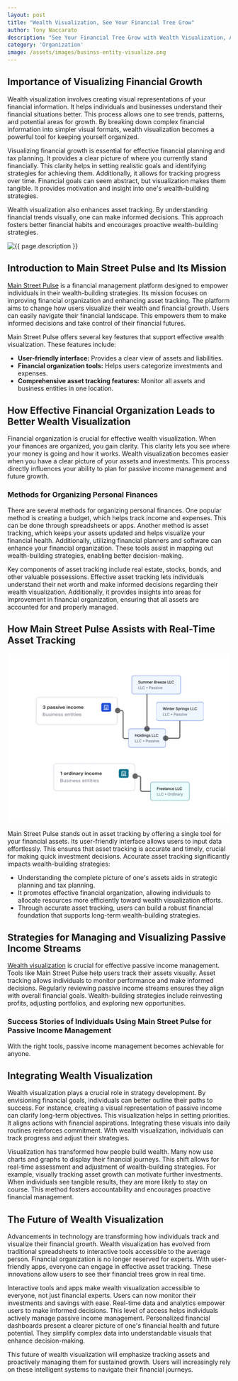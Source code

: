 ```yaml
---
layout: post
title: "Wealth Visualization, See Your Financial Tree Grow"
author: Tony Naccarato
description: "See Your Financial Tree Grow with Wealth Visualization, Asset tracking, and Main Street Pulse's Wealth Funnel"
category: 'Organization'
image: /assets/images/businss-entity-visualize.png
---
```

<h2>Importance of Visualizing Financial Growth</h2>
<p>Wealth visualization involves creating visual representations of your financial information. It helps individuals and businesses understand their financial situations better. This process allows one to see trends, patterns, and potential areas for growth. By breaking down complex financial information into simpler visual formats, wealth visualization becomes a powerful tool for keeping yourself organized.</p>

<p>Visualizing financial growth is essential for effective financial planning and tax planning. It provides a clear picture of where you currently stand financially. This clarity helps in setting realistic goals and identifying strategies for achieving them. Additionally, it allows for tracking progress over time. Financial goals can seem abstract, but visualization makes them tangible. It provides motivation and insight into one's wealth-building strategies.</p>

<p>Wealth visualization also enhances asset tracking. By understanding financial trends visually, one can make informed decisions. This approach fosters better financial habits and encourages proactive wealth-building strategies.</p>

<p><img src="{{ page.image }}" alt="{{ page.description }}" class="img-fluid"></p>

<h2>Introduction to Main Street Pulse and Its Mission</h2>

<p><a href="https://mainstreetpulse.com/">Main Street Pulse</a> is a financial management platform designed to empower individuals in their wealth-building strategies. Its mission focuses on improving financial organization and enhancing asset tracking. The platform aims to change how users visualize their wealth and financial growth. Users can easily navigate their financial landscape. This empowers them to make informed decisions and take control of their financial futures.</p>

<p>Main Street Pulse offers several key features that support effective wealth visualization. These features include:</p>
<ul>
    <li><strong>User-friendly interface:</strong> Provides a clear view of assets and liabilities.</li>
    <li><strong>Financial organization tools:</strong> Helps users categorize investments and expenses.</li>
    <li><strong>Comprehensive asset tracking features:</strong> Monitor all assets and business entities in one location.</li>
</ul>

<h2>How Effective Financial Organization Leads to Better Wealth Visualization</h2>

<p>Financial organization is crucial for effective wealth visualization. When your finances are organized, you gain clarity. This clarity lets you see where your money is going and how it works. Wealth visualization becomes easier when you have a clear picture of your assets and investments. This process directly influences your ability to plan for passive income management and future growth.</p>

<h3>Methods for Organizing Personal Finances</h3>
<p>There are several methods for organizing personal finances. One popular method is creating a budget, which helps track income and expenses. This can be done through spreadsheets or apps. Another method is asset tracking, which keeps your assets updated and helps visualize your financial health. Additionally, utilizing financial planners and software can enhance your financial organization. These tools assist in mapping out wealth-building strategies, enabling better decision-making.</p>

<p>Key components of asset tracking include real estate, stocks, bonds, and other valuable possessions. Effective asset tracking lets individuals understand their net worth and make informed decisions regarding their wealth visualization. Additionally, it provides insights into areas for improvement in financial organization, ensuring that all assets are accounted for and properly managed.</p>

<h2>How Main Street Pulse Assists with Real-Time Asset Tracking</h2>

<p><img src="/assets/images/businss-entity-visualize.png" alt="{{ page.description }}" class="img-fluid"></p>

<p>Main Street Pulse stands out in asset tracking by offering a single tool for your financial assets. Its user-friendly interface allows users to input data effortlessly. This ensures that asset tracking is accurate and timely, crucial for making quick investment decisions. Accurate asset tracking significantly impacts wealth-building strategies:</p>
<ul>
    <li>Understanding the complete picture of one's assets aids in strategic planning and tax planning.</li>
    <li>It promotes effective financial organization, allowing individuals to allocate resources more efficiently toward wealth visualization efforts.</li>
    <li>Through accurate asset tracking, users can build a robust financial foundation that supports long-term wealth-building strategies.</li>
</ul>

<h2>Strategies for Managing and Visualizing Passive Income Streams</h2>

<p><a href="/visualize/">Wealth visualization</a> is crucial for effective passive income management. Tools like Main Street Pulse help users track their assets visually. Asset tracking allows individuals to monitor performance and make informed decisions. Regularly reviewing passive income streams ensures they align with overall financial goals. Wealth-building strategies include reinvesting profits, adjusting portfolios, and exploring new opportunities.</p>

<h3>Success Stories of Individuals Using Main Street Pulse for Passive Income Management</h3>
<p>With the right tools, passive income management becomes achievable for anyone.</p>

<h2>Integrating Wealth Visualization</h2>

<p>Wealth visualization plays a crucial role in strategy development. By envisioning financial goals, individuals can better outline their paths to success. For instance, creating a visual representation of passive income can clarify long-term objectives. This visualization helps in setting priorities. It aligns actions with financial aspirations. Integrating these visuals into daily routines reinforces commitment. With wealth visualization, individuals can track progress and adjust their strategies.</p>

<p>Visualization has transformed how people build wealth. Many now use charts and graphs to display their financial journeys. This shift allows for real-time assessment and adjustment of wealth-building strategies. For example, visually tracking asset growth can motivate further investments. When individuals see tangible results, they are more likely to stay on course. This method fosters accountability and encourages proactive financial management.</p>

<h2>The Future of Wealth Visualization</h2>

<p>Advancements in technology are transforming how individuals track and visualize their financial growth. Wealth visualization has evolved from traditional spreadsheets to interactive tools accessible to the average person. Financial organization is no longer reserved for experts. With user-friendly apps, everyone can engage in effective asset tracking. These innovations allow users to see their financial trees grow in real time.</p>

<p>Interactive tools and apps make wealth visualization accessible to everyone, not just financial experts. Users can now monitor their investments and savings with ease. Real-time data and analytics empower users to make informed decisions. This level of access helps individuals actively manage passive income management. Personalized financial dashboards present a clearer picture of one's financial health and future potential. They simplify complex data into understandable visuals that enhance decision-making.</p>

<p>This future of wealth visualization will emphasize tracking assets and proactively managing them for sustained growth. Users will increasingly rely on these intelligent systems to navigate their financial journeys.</p>